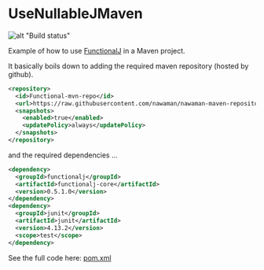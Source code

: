 # UseNullableJMaven

![alt "Build status"](https://travis-ci.org/NawaMan/UseFunctionalJMaven.svg?branch=master)

Example of how to use [FunctionalJ](https://github.com/NawaMan/FunctionalJ) in a Maven project.

It basically boils down to adding the required maven repository (hosted by github).

```xml
<repository>
  <id>Functional-mvn-repo</id>
  <url>https://raw.githubusercontent.com/nawaman/nawaman-maven-repository/master/</url>
  <snapshots>
    <enabled>true</enabled>
    <updatePolicy>always</updatePolicy>
  </snapshots>
</repository>
```

and the required dependencies ...

```xml
<dependency>
  <groupId>functionalj</groupId>
  <artifactId>functionalj-core</artifactId>
  <version>0.5.1.0</version>
</dependency>
<dependency>
  <groupId>junit</groupId>
  <artifactId>junit</artifactId>
  <version>4.13.2</version>
  <scope>test</scope>
</dependency>
```
See the full code here: [pom.xml](https://github.com/NawaMan/UseFunctionalJMaven/blob/master/pom.xml)

